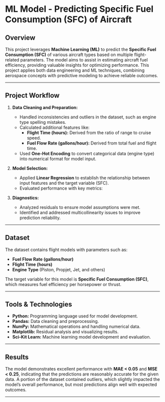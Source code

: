 # ML Model - Predicting Specific Fuel Consumption (SFC) of Aircraft

## Overview
This project leverages **Machine Learning (ML)** to predict the **Specific Fuel Consumption (SFC)** of various aircraft types based on multiple flight-related parameters. The model aims to assist in estimating aircraft fuel efficiency, providing valuable insights for optimizing performance. This project applies both data engineering and ML techniques, combining aerospace concepts with predictive modeling to achieve reliable outcomes.

---

## Project Workflow
1. **Data Cleaning and Preparation:**
   - Handled inconsistencies and outliers in the dataset, such as engine type spelling mistakes.
   - Calculated additional features like:
     - **Flight Time (hours):** Derived from the ratio of range to cruise speed.
     - **Fuel Flow Rate (gallons/hour):** Derived from total fuel and flight time.
   - Used **One-Hot Encoding** to convert categorical data (engine type) into numerical format for model input.

2. **Model Selection:**
   - Applied **Linear Regression** to establish the relationship between input features and the target variable (SFC). 
   - Evaluated performance with key metrics:


3. **Diagnostics:**
   - Analyzed residuals to ensure model assumptions were met.
   - Identified and addressed multicollinearity issues to improve prediction reliability.

---

## Dataset
The dataset contains flight models with parameters such as:
- **Fuel Flow Rate (gallons/hour)**
- **Flight Time (hours)**
- **Engine Type** (Piston, Propjet, Jet, and others)

The target variable for this model is **Specific Fuel Consumption (SFC)**, which measures fuel efficiency per horsepower or thrust.

---

## Tools & Technologies
- **Python:** Programming language used for model development.
- **Pandas:** Data cleaning and preprocessing.
- **NumPy:** Mathematical operations and handling numerical data.
- **Matplotlib:** Residual analysis and visualizing results.
- **Sci-Kit Learn:** Machine learning model development and evaluation.

---

## Results
The model demonstrates excellent performance with **MAE < 0.05** and **MSE < 0.25**, indicating that the predictions are reasonably accurate for the given data. A portion of the dataset contained outliers, which slightly impacted the model’s overall performance, but most predictions align well with expected outcomes.

---
